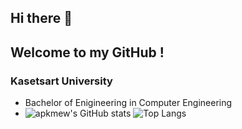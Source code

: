 ## Hi there 👋
## Welcome to my GitHub !
### Kasetsart University
- Bachelor of Enigineering in Computer Engineering
- ![apkmew's GitHub stats](https://github-readme-stats.vercel.app/api?username=apkmew&show_icons=true&theme=blue-green)
![Top Langs](https://github-readme-stats.vercel.app/api/top-langs/?username=apkmew&layout=compact&hide=Assembly,Verilog,Roff&theme=blue-green)
<!--
**apkmew/apkmew** is a ✨ _special_ ✨ repository because its `README.md` (this file) appears on your GitHub profile.

Here are some ideas to get you started:

- 🔭 I’m currently working on ...
- 🌱 I’m currently learning ...
- 👯 I’m looking to collaborate on ...
- 🤔 I’m looking for help with ...
- 💬 Ask me about ...
- 📫 How to reach me: ...
- 😄 Pronouns: ...
- ⚡ Fun fact: ...
-->
